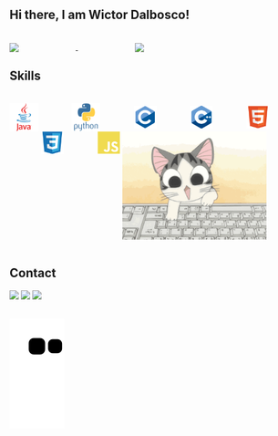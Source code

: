 ## Hi there, I am Wictor Dalbosco! 

<div style="display: inline_block"><br>
  <a class="github-stats" href="https://github.com/WictorDalbsoco/WictorDalbosco">
    <img align="center" style="margin-right: 100px;" src="https://github-readme-stats.vercel.app/api?username=WictorDalbosco&count_private=true&show_icons=true&theme=tokyonight&hide=issues,stars" />
  </a>

  <a class="github-stats" href="https://github.com/anuraghazra/convoychat">
    <img align="center" style="margin-left: 100px;" src="https://github-readme-stats.vercel.app/api/top-langs/?username=WictorDalbosco&langs_count=5&theme=tokyonight&layout=compact" />
  </a>
 
</div> 
  
## Skills
<div style="display: inline_block"><br>
      <img  align="center" alt="Wictor-Java" height="50" width="50" src="https://github.com/devicons/devicon/blob/master/icons/java/java-original-wordmark.svg">
     &nbsp;&nbsp;&nbsp;&nbsp;&nbsp;&nbsp;&nbsp;&nbsp;&nbsp;&nbsp;&nbsp;&nbsp;&nbsp;
      <img align="center" alt="Wictor-Python" height="50" width="50" src="https://github.com/devicons/devicon/blob/master/icons/python/python-original-wordmark.svg">
     &nbsp;&nbsp;&nbsp;&nbsp;&nbsp;&nbsp;&nbsp;&nbsp;&nbsp;&nbsp;&nbsp;&nbsp;&nbsp;
      <img align="center" alt="Wictor-C" height="40" width="40" src="https://github.com/devicons/devicon/blob/master/icons/c/c-original.svg">
     &nbsp;&nbsp;&nbsp;&nbsp;&nbsp;&nbsp;&nbsp;&nbsp;&nbsp;&nbsp;&nbsp;&nbsp;&nbsp;
      <img align="center" alt="Wictor-cpp" height="40" width="40" src="https://github.com/devicons/devicon/blob/master/icons/cplusplus/cplusplus-original.svg">
     &nbsp;&nbsp;&nbsp;&nbsp;&nbsp;&nbsp;&nbsp;&nbsp;&nbsp;&nbsp;&nbsp;&nbsp;&nbsp;
      <img align="center" alt="Wictor-HTML" height="40" width="40" src="https://raw.githubusercontent.com/devicons/devicon/master/icons/html5/html5-original.svg">
     &nbsp;&nbsp;&nbsp;&nbsp;&nbsp;&nbsp;&nbsp;&nbsp;&nbsp;&nbsp;&nbsp;&nbsp;&nbsp;
      <img align="center" alt="Wictor-CSS" height="40" width="40" src="https://raw.githubusercontent.com/devicons/devicon/master/icons/css3/css3-original.svg">
      &nbsp;&nbsp;&nbsp;&nbsp;&nbsp;&nbsp;&nbsp;&nbsp;&nbsp;&nbsp;&nbsp;&nbsp;&nbsp;
      <img align="center" alt="Wictor-Js" height="40" width="40" src="https://raw.githubusercontent.com/devicons/devicon/master/icons/javascript/javascript-plain.svg">
  
   
 <img align="center" height="190" alt="Wictor-yoda" style="vertical-align: top" src="https://github.com/WictorDalbosco/WictorDalbosco/blob/main/giphy.gif">
  
</div>




</br>

## Contact 
<div> 
  <a href="https://www.linkedin.com/in/WictorDalbosco" target="_blank"><img src="https://img.shields.io/badge/-LinkedIn-%230077B5?style=for-the-badge&logo=linkedin&logoColor=white" target="_blank"></a> 
  <a href="https://instagram.com/WictorDalbosco" target="_blank"><img src="https://img.shields.io/badge/-Instagram-%23E4405F?style=for-the-badge&logo=instagram&logoColor=white" target="_blank"></a>
  <a href = "mailto: wictor.dalbosco@usp.com.br"><img src="https://img.shields.io/badge/-Gmail-%23333?style=for-the-badge&logo=gmail&logoColor=white" target="_blank"></a>
 </br>
</br>

![Snake animation](https://github.com/WictorDalbosco/WictorDalbosco/blob/output/github-contribution-grid-snake.svg)
